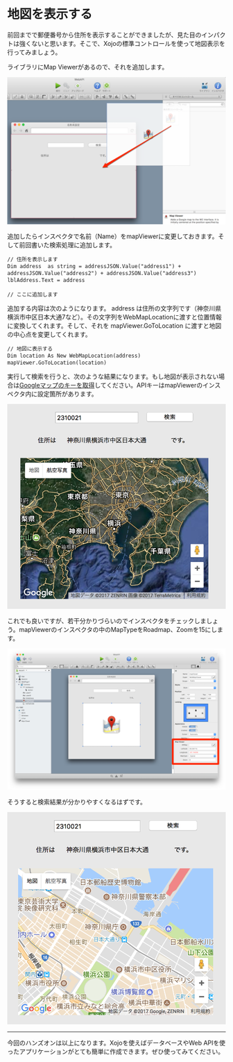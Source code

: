 # 地図を表示する

前回までで郵便番号から住所を表示することができましたが、見た目のインパクトは強くないと思います。そこで、Xojoの標準コントロールを使って地図表示を行ってみましょう。

ライブラリにMap Viewerがあるので、それを追加します。

![](images/12-5.png)

追加したらインスペクタで名前（Name）をmapViewerに変更しておきます。そして前回書いた検索処理に追加します。

```
// 住所を表示します
Dim address  as string = addressJSON.Value("address1") + addressJSON.Value("address2") + addressJSON.Value("address3")
lblAddress.Text = address

// ここに追加します
```

追加する内容は次のようになります。 address は住所の文字列です（神奈川県横浜市中区日本大通7など）。その文字列をWebMapLocationに渡すと位置情報に変換してくれます。そして、それを mapViewer.GoToLocation に渡すと地図の中心点を変更してくれます。

```
// 地図に表示する
Dim location As New WebMapLocation(address)
mapViewer.GoToLocation(location)
```

実行して検索を行うと、次のような結果になります。もし地図が表示されない場合は[Googleマップのキーを取得](https://developers.google.com/maps/web/)してください。APIキーはmapViewerのインスペクタ内に設定箇所があります。

![](images/12-3.png)

これでも良いですが、若干分かりづらいのでインスペクタをチェックしましょう。mapViewerのインスペクタの中のMapTypeをRoadmap、Zoomを15にします。

![](images/12-2.png)

そうすると検索結果が分かりやすくなるはずです。

![](images/12-1.png)

----

今回のハンズオンは以上になります。Xojoを使えばデータベースやWeb APIを使ったアプリケーションがとても簡単に作成できます。ぜひ使ってみてください。
